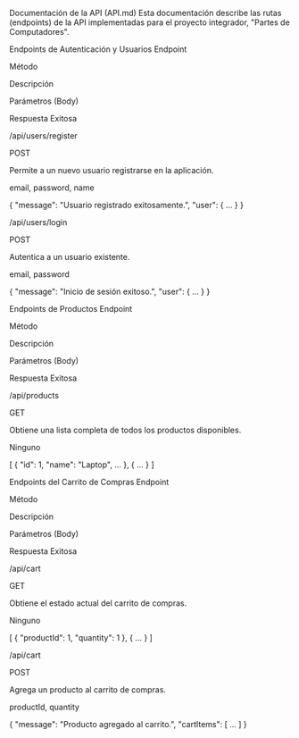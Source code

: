 Documentación de la API (API.md)
Esta documentación describe las rutas (endpoints) de la API implementadas para el proyecto integrador, "Partes de Computadores".

Endpoints de Autenticación y Usuarios
Endpoint

Método

Descripción

Parámetros (Body)

Respuesta Exitosa

/api/users/register

POST

Permite a un nuevo usuario registrarse en la aplicación.

email, password, name

{ "message": "Usuario registrado exitosamente.", "user": { ... } }

/api/users/login

POST

Autentica a un usuario existente.

email, password

{ "message": "Inicio de sesión exitoso.", "user": { ... } }

Endpoints de Productos
Endpoint

Método

Descripción

Parámetros (Body)

Respuesta Exitosa

/api/products

GET

Obtiene una lista completa de todos los productos disponibles.

Ninguno

[ { "id": 1, "name": "Laptop", ... }, { ... } ]

Endpoints del Carrito de Compras
Endpoint

Método

Descripción

Parámetros (Body)

Respuesta Exitosa

/api/cart

GET

Obtiene el estado actual del carrito de compras.

Ninguno

[ { "productId": 1, "quantity": 1 }, { ... } ]

/api/cart

POST

Agrega un producto al carrito de compras.

productId, quantity

{ "message": "Producto agregado al carrito.", "cartItems": [ ... ] }
